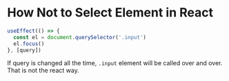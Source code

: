 # How Not to Select Element in React
```js
useEffect(() => {
  const el = document.querySelector('.input')
  el.focus()
}, [query])
```

If query is changed all the time, `.input` element will be called over and over. That is not the react way.
